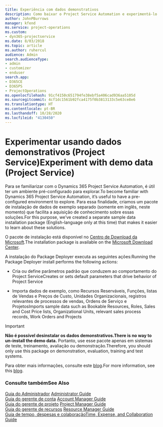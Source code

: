 ```yaml
---
title: Experiência com dados demonstrativos
description: Como baixar o Project Service Automation e experimentá-lo usando dados demonstrativos.
author: JohnPBurrows
manager: kfend
ms.service: project-operations
ms.custom:
- dyn365-projectservice
ms.date: 8/03/2018
ms.topic: article
ms.author: ruhercul
audience: Admin
search.audienceType:
- admin
- customizer
- enduser
search.app:
- D365CE
- D365PS
- ProjectOperations
ms.openlocfilehash: 91cf4150c651794fe38ebf5a406cad936aa5105d
ms.sourcegitcommit: 4cf1dc1561b92fca4175f0b3813133c5e63ce8e6
ms.translationtype: HT
ms.contentlocale: pt-BR
ms.lasthandoff: 10/28/2020
ms.locfileid: "4130450"
---
```

# <a name="experiment-with-demo-data-project-service"></a><span data-ttu-id="9513b-103">Experimentar usando dados demonstrativos (Project Service)</span><span class="sxs-lookup"><span data-stu-id="9513b-103">Experiment with demo data (Project Service)</span></span>

<span data-ttu-id="9513b-104">Para se familiarizar com o Dynamics 365 Project Service Automation, é útil ter um ambiente pré-configurado para explorar.</span><span class="sxs-lookup"><span data-stu-id="9513b-104">To become familiar with Dynamics 365 Project Service Automation, it’s useful to have a pre-configured environment to explore.</span></span> <span data-ttu-id="9513b-105">Para essa finalidade, criamos um pacote de instalação de dados de exemplo separado (somente em inglês, neste momento) que facilita a aquisição de conhecimento sobre essas soluções.</span><span class="sxs-lookup"><span data-stu-id="9513b-105">For this purpose, we’ve created a separate sample data installation package (English-language only at this time) that makes it easier to learn about these solutions.</span></span> 

<span data-ttu-id="9513b-106">O pacote de instalação está disponível no [Centro de Download da Microsoft](https://go.microsoft.com/fwlink/?linkid=859966).</span><span class="sxs-lookup"><span data-stu-id="9513b-106">The installation package is available on the [Microsoft Download Center](https://go.microsoft.com/fwlink/?linkid=859966).</span></span>  

<span data-ttu-id="9513b-107">A instalação do Package Deployer executa as seguintes ações:</span><span class="sxs-lookup"><span data-stu-id="9513b-107">Running the Package Deployer install performs the following actions:</span></span> 
  
-   <span data-ttu-id="9513b-108">Cria ou define parâmetros padrão que conduzem ao comportamento do Project Service</span><span class="sxs-lookup"><span data-stu-id="9513b-108">Creates or sets default parameters that drive behavior of Project Service</span></span>  
  
-   <span data-ttu-id="9513b-109">Importa dados de exemplo, como Recursos Reserváveis, Funções, listas de Vendas e Preços de Custo, Unidades Organizacionais, registros relevantes de processos de vendas, Ordens de Serviço e Projetos</span><span class="sxs-lookup"><span data-stu-id="9513b-109">Imports sample data such as Bookable Resources, Roles, Sales and Cost Price lists, Organizational Units, relevant sales process records, Work Orders and Projects</span></span>    
  
> [!IMPORTANT]
> <span data-ttu-id="9513b-110">**Não é possível desinstalar os dados demonstrativos.**</span><span class="sxs-lookup"><span data-stu-id="9513b-110">**There is no way to un-install the demo data.**</span></span> <span data-ttu-id="9513b-111">Portanto, use esse pacote apenas em sistemas de teste, treinamento, avaliação ou demonstração.</span><span class="sxs-lookup"><span data-stu-id="9513b-111">Therefore, you should only use this package on demonstration, evaluation, training and test systems.</span></span>

<span data-ttu-id="9513b-112">Para obter mais informações, consulte este [blog](https://blogs.msdn.microsoft.com/crm/2017/10/24/microsoft-dynamics-365-for-field-service-and-project-service-automation-sample-data).</span><span class="sxs-lookup"><span data-stu-id="9513b-112">For more information, see this [blog](https://blogs.msdn.microsoft.com/crm/2017/10/24/microsoft-dynamics-365-for-field-service-and-project-service-automation-sample-data).</span></span>





  
### <a name="see-also"></a><span data-ttu-id="9513b-113">Consulte também</span><span class="sxs-lookup"><span data-stu-id="9513b-113">See Also</span></span>  
 <span data-ttu-id="9513b-114">[Guia do Administrador](../psa/admin-guide.md) </span><span class="sxs-lookup"><span data-stu-id="9513b-114">[Administrator Guide](../psa/admin-guide.md) </span></span>  
 <span data-ttu-id="9513b-115">[Guia do gerente de conta](../psa/account-manager-guide.md) </span><span class="sxs-lookup"><span data-stu-id="9513b-115">[Account Manager Guide](../psa/account-manager-guide.md) </span></span>  
 <span data-ttu-id="9513b-116">[Guia do gerente de projeto](../psa/project-manager-guide.md) </span><span class="sxs-lookup"><span data-stu-id="9513b-116">[Project Manager Guide](../psa/project-manager-guide.md) </span></span>  
 <span data-ttu-id="9513b-117">[Guia do gerente de recursos](../psa/resource-manager-guide.md) </span><span class="sxs-lookup"><span data-stu-id="9513b-117">[Resource Manager Guide](../psa/resource-manager-guide.md) </span></span>  
 [<span data-ttu-id="9513b-118">Guia de tempo, despesas e colaboração</span><span class="sxs-lookup"><span data-stu-id="9513b-118">Time, Expense, and Collaboration Guide</span></span>](../psa/time-expense-collaboration-guide.md)
